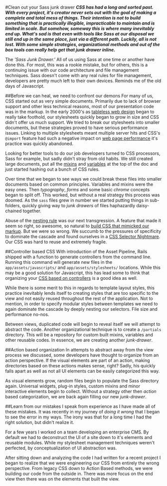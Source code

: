 #Clean out your Sass junk drawer
__*CSS has had a long and sorted past. With every project, it's creator never sets out with the goal of making a complete and total mess of things. Their intention is not to build something that is practically illegible, impracticable to maintain and is limited in scale. But somehow, someway this is where many inevitably end up. What's sad is that even with tools like Sass at our disposal we still end up in the same place, just via a different path. Luckily, all is not lost. With some simple strategies, organizational methods and out of the box tools can really help get that junk drawer inline.*__ 

The *'Sass Junk Drawer.'* All of us using Sass at one time or another have done this. For most, this was a rookie mistake, but for others, this is a continuing issue with our code architecture and file management techniques. Sass doesn't come with any real rules for file management, developers are pretty much left to their own devices. Reminds me of the old days of Javascript.

##Before we can heal, we need to confront our demons
For many of us, CSS started out as very simple documents. Primarily due to lack of browser support and other less technical reasons, most of our presentation code was in the markup. In the early 2000's as [tableless web design](http://goo.gl/Td8uZ) began to really take foothold, our stylesheets quickly began to grow in size and CSS didn't offer us much support. We tried to break our stylesheets into smaller documents, but these strategies proved to have serious performance issues. Linking to multiple stylesheets meant multiple server hits and CSS's `@import` feature had such a negative impact on [web page performance](http://goo.gl/ZkP2w) it's practice was quickly abandoned.   

Looking for better tools to do our job developers turned to CSS processors, Sass for example, but sadly didn't stray from old habits. We still created large documents, put all the [mixins](http://goo.gl/a8TUR) and [variables](http://goo.gl/ce27v) at the top of the doc and just started hashing out a bunch of CSS rules. 

Over time that we began to see ways we could break these files into smaller documents based on common principles. Variables and mixins were the easy ones. Then *typography*, *forms* and some basic *chrome* concepts began to split off. This worked, but without a real strategy this process was doomed. As the `sass` files grew in number we started putting things in sub-folders, quickly giving way to *junk drawers* of files haphazardly daisy-chained together. 

Abuse of the [nesting rule](http://goo.gl/yTlYb) was our next transgression. A feature that made it seem so right, so awesome, so natural to [build CSS that mimicked our markup](http://goo.gl/Jw84O). But we were so wrong. We succumb to the pressures of specificity to dominate the cascade and found ourselves in a [CSS Selector Nightmare](http://goo.gl/Wr8Tp). Our CSS was hard to reuse and extremely fragile.   

##Controller based CSS
With introduction of the Asset Pipeline, Rails shipped with a function to generate controllers from the command line. Running this command will generate new files in the `app/assets/javascripts/` and `app/assets/stylesheets/` locations. While this may be a good solution for Javascript, this has lead some to think that organizing your [CSS based on controllers](http://goo.gl/rGecm) is a good idea as well. 

While there is some merit to this in regards to template layout styles, this practice inevitably lends itself to creating styles that are too specific to the view and not easily reused throughout the rest of the application. Not to mention, in order to specify modular styles between templates we need to again dominate the cascade by deeply nesting our selectors. File size and performance no-nos. 

Between views, duplicated code will begin to reveal itself we will attempt to abstract the code. Another organizational technique is to create a `/partials` directory. This will be a repository for custom built mixins, variables and other reusable codes. In essence, we are creating another *junk-drawer*.

##Action based organization
In attempts to abstract away from the view process we discussed, some developers have thought to organize from an action perspective. If the visual elements are part of an action, making directories based on these actions makes sense, right? Sadly, his quickly falls apart as well as not all UI elements can be easily categorized this way. 

As visual elements grow, random files begin to populate the Sass directory again. Universal widgets, plug-in styles, custom mixins and minor interactive elements begin to collect. Without a strategy other then *action* based categorization, we are back again filling our new *junk-drawer*. 

##Learn from our mistakes
I speak from experience as I have made all of these mistakes. It was recently in my journey of *doing it wrong* that I began to see the error in my ways. The irony was that for a long time I had the right solution, but didn't realize it. 

For a few years I worked on a team developing an enterprise CMS. By default we had to deconstruct the UI of a site down to it's elements and reusable modules. While my stylesheet management techniques weren't perfected, by conceptualization of UI abstraction was. 

After sitting down and analyzing the code I had written for a recent project I began to realize that we were engineering our CSS from entirely the wrong perspective. From legacy CSS down to Action Based methods, we were building our code from the outside in. There was more focus on the end view then there was on the elements that built the view. 

